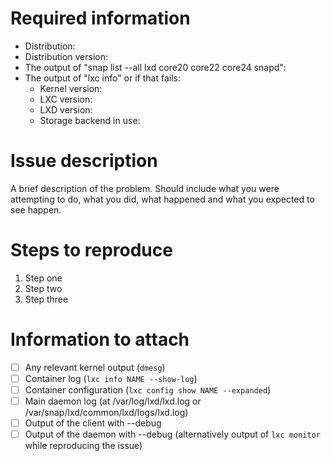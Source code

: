 <!--
Github issues are used for bug reports. For support questions, please use [our forum](https://discourse.ubuntu.com/c/lxd/126).

Please fill the template below as it will greatly help us track down your issue and reproduce it on our side.
Feel free to remove anything which doesn't apply to you and add more information where it makes sense.
-->

# Required information

 * Distribution:
 * Distribution version:
 * The output of "snap list --all lxd core20 core22 core24 snapd":
 * The output of "lxc info" or if that fails:
   * Kernel version:
   * LXC version:
   * LXD version:
   * Storage backend in use:

# Issue description

A brief description of the problem. Should include what you were
attempting to do, what you did, what happened and what you expected to
see happen.

# Steps to reproduce

 1. Step one
 2. Step two
 3. Step three

# Information to attach

 - [ ] Any relevant kernel output (`dmesg`)
 - [ ] Container log (`lxc info NAME --show-log`)
 - [ ] Container configuration (`lxc config show NAME --expanded`)
 - [ ] Main daemon log (at /var/log/lxd/lxd.log or /var/snap/lxd/common/lxd/logs/lxd.log)
 - [ ] Output of the client with --debug
 - [ ] Output of the daemon with --debug (alternatively output of `lxc monitor` while reproducing the issue)
